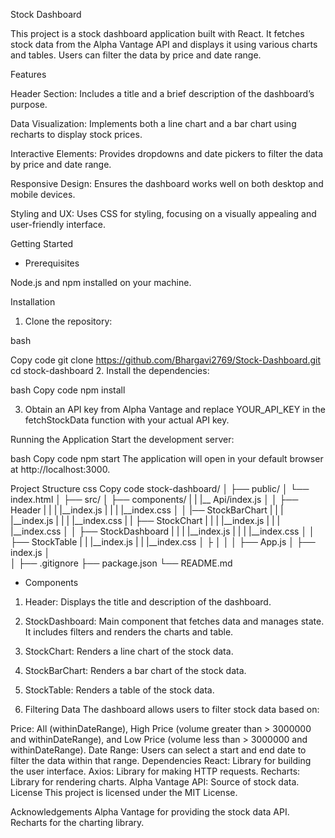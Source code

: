 Stock Dashboard

This project is a stock dashboard application built with React. It fetches stock data from the Alpha Vantage API and displays it using various charts and tables. Users can filter the data by price and date range.

Features

Header Section: Includes a title and a brief description of the dashboard’s purpose.

Data Visualization: Implements both a line chart and a bar chart using recharts to display stock prices.

Interactive Elements: Provides dropdowns and date pickers to filter the data by price and date range.

Responsive Design: Ensures the dashboard works well on both desktop and mobile devices.

Styling and UX: Uses CSS for styling, focusing on a visually appealing and user-friendly interface.

Getting Started

* Prerequisites

Node.js and npm installed on your machine.

Installation
1. Clone the repository:

bash

Copy code
git clone https://github.com/Bhargavi2769/Stock-Dashboard.git
cd stock-dashboard
2. Install the dependencies:

bash
Copy code
npm install

3. Obtain an API key from Alpha Vantage and replace YOUR_API_KEY in the fetchStockData function with your actual API key.

Running the Application
Start the development server:

bash
Copy code
npm start
The application will open in your default browser at http://localhost:3000.

Project Structure
css
Copy code
stock-dashboard/
│
├── public/
│   └── index.html
│
├── src/
│   ├── components/
|   |   |__ Api/index.js
│   │   ├── Header
|   |   |   |__index.js
|   |   |   |__index.css
│   │   |── StockBarChart
|   |   |   |__index.js
|   |   |   |__index.css
|   |   ├── StockChart
|   |   |   |__index.js
|   |   |   |__index.css
│   │   ├── StockDashboard
|   |   |   |__index.js
|   |   |   |__index.css
│   │   ├── StockTable
|   |       |__index.js
|   |       |__index.css
│   ├
│   │
│   ├── App.js
│   ├── index.js
│   
│
├── .gitignore
├── package.json
└── README.md
* Components

1. Header: Displays the title and description of the dashboard.

2. StockDashboard: Main component that fetches data and manages state. It includes filters and renders the charts and table.

3. StockChart: Renders a line chart of the stock data.

4. StockBarChart: Renders a bar chart of the stock data.

5. StockTable: Renders a table of the stock data.

6. Filtering Data
The dashboard allows users to filter stock data based on:

Price: All (withinDateRange), High Price (volume greater than  > 3000000 and withinDateRange), and Low Price (volume less than  > 3000000 and withinDateRange).
Date Range: Users can select a start and end date to filter the data within that range.
Dependencies
React: Library for building the user interface.
Axios: Library for making HTTP requests.
Recharts: Library for rendering charts.
Alpha Vantage API: Source of stock data.
License
This project is licensed under the MIT License.

Acknowledgements
Alpha Vantage for providing the stock data API.
Recharts for the charting library.
